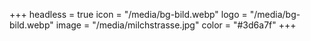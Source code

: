 +++
headless = true
icon = "/media/bg-bild.webp"
logo = "/media/bg-bild.webp"
image = "/media/milchstrasse.jpg"
color = "#3d6a7f"
+++
